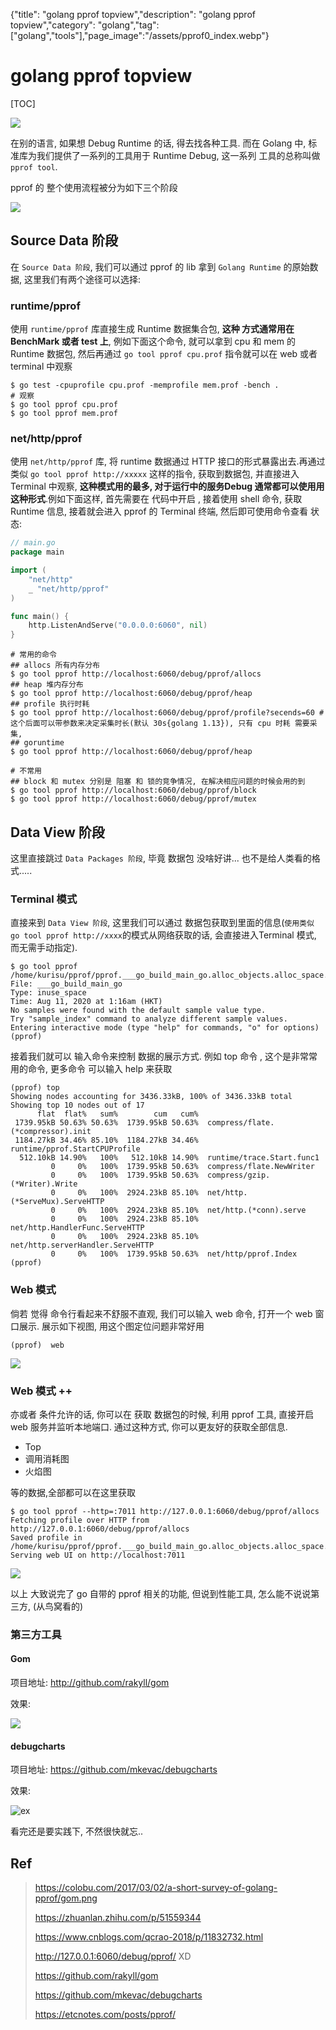 {"title": "golang pprof topview","description": "golang pprof topview","category": "golang","tag": ["golang","tools"],"page_image":"/assets/pprof0_index.webp"}

# golang pprof topview

[TOC]

![](/assets/pprof0_index.webp)

在别的语言,  如果想 Debug Runtime  的话, 得去找各种工具. 而在 Golang 中, 标准库为我们提供了一系列的工具用于 Runtime Debug, 这一系列 工具的总称叫做 `pprof tool`. 

pprof 的 整个使用流程被分为如下三个阶段

![](/assets/pprof1Data.webp)

## Source Data 阶段

在 `Source Data 阶段`, 我们可以通过 pprof 的 lib 拿到 `Golang Runtime` 的原始数据, 这里我们有两个途径可以选择:

### runtime/pprof

使用 `runtime/pprof` 库直接生成 Runtime 数据集合包, **这种 方式通常用在 BenchMark 或者 test 上**, 例如下面这个命令, 就可以拿到 cpu 和 mem 的 Runtime 数据包, 然后再通过 `go tool pprof cpu.prof` 指令就可以在 web 或者 terminal 中观察

```shell
$ go test -cpuprofile cpu.prof -memprofile mem.prof -bench .
# 观察
$ go tool pprof cpu.prof
$ go tool pprof mem.prof
```

### net/http/pprof

使用 `net/http/pprof` 库, 将 runtime 数据通过 HTTP 接口的形式暴露出去.再通过类似 `go tool pprof http://xxxxx` 这样的指令, 获取到数据包, 并直接进入 Terminal 中观察, **这种模式用的最多, 对于运行中的服务Debug 通常都可以使用用这种形式**.例如下面这样, 首先需要在 代码中开启 , 接着使用 shell 命令, 获取 Runtime 信息, 接着就会进入 pprof 的 Terminal 终端, 然后即可使用命令查看 状态:

```go
// main.go
package main

import (
	"net/http"
	_ "net/http/pprof"
)

func main() {
	http.ListenAndServe("0.0.0.0:6060", nil)
}
```

```shell
# 常用的命令
## allocs 所有内存分布
$ go tool pprof http://localhost:6060/debug/pprof/allocs
## heap 堆内存分布
$ go tool pprof http://localhost:6060/debug/pprof/heap
## profile 执行时耗
$ go tool pprof http://localhost:6060/debug/pprof/profile?secends=60 # 这个后面可以带参数来决定采集时长(默认 30s{golang 1.13}), 只有 cpu 时耗 需要采集, 
## goruntime
$ go tool pprof http://localhost:6060/debug/pprof/heap

# 不常用
## block 和 mutex 分别是 阻塞 和 锁的竞争情况, 在解决相应问题的时候会用的到
$ go tool pprof http://localhost:6060/debug/pprof/block 
$ go tool pprof http://localhost:6060/debug/pprof/mutex
```

## Data View 阶段

这里直接跳过 `Data Packages 阶段`, 毕竟 数据包 没啥好讲... 也不是给人类看的格式.....

### Terminal 模式

直接来到 `Data View 阶段`, 这里我们可以通过 数据包获取到里面的信息(`使用类似 go tool pprof http://xxxx`的模式从网络获取的话, 会直接进入Terminal 模式, 而无需手动指定).

```shell
$ go tool pprof /home/kurisu/pprof/pprof.___go_build_main_go.alloc_objects.alloc_space.inuse_objects.inuse_space.004.pb.gz                                      
File: ___go_build_main_go
Type: inuse_space
Time: Aug 11, 2020 at 1:16am (HKT)
No samples were found with the default sample value type.
Try "sample_index" command to analyze different sample values.
Entering interactive mode (type "help" for commands, "o" for options)
(pprof) 

```

接着我们就可以 输入命令来控制 数据的展示方式.  例如 top 命令 , 这个是非常常用的命令, 更多命令 可以输入 help 来获取

```shell
(pprof) top
Showing nodes accounting for 3436.33kB, 100% of 3436.33kB total
Showing top 10 nodes out of 17
      flat  flat%   sum%        cum   cum%
 1739.95kB 50.63% 50.63%  1739.95kB 50.63%  compress/flate.(*compressor).init
 1184.27kB 34.46% 85.10%  1184.27kB 34.46%  runtime/pprof.StartCPUProfile
  512.10kB 14.90%   100%   512.10kB 14.90%  runtime/trace.Start.func1
         0     0%   100%  1739.95kB 50.63%  compress/flate.NewWriter
         0     0%   100%  1739.95kB 50.63%  compress/gzip.(*Writer).Write
         0     0%   100%  2924.23kB 85.10%  net/http.(*ServeMux).ServeHTTP
         0     0%   100%  2924.23kB 85.10%  net/http.(*conn).serve
         0     0%   100%  2924.23kB 85.10%  net/http.HandlerFunc.ServeHTTP
         0     0%   100%  2924.23kB 85.10%  net/http.serverHandler.ServeHTTP
         0     0%   100%  1739.95kB 50.63%  net/http/pprof.Index
(pprof) 
```

### Web 模式

倘若 觉得 命令行看起来不舒服不直观, 我们可以输入 web 命令, 打开一个 web 窗口展示. 展示如下视图, 用这个图定位问题非常好用

```shell
(pprof)  web
```

![](/assets/pprof2memGraph.png)

### Web 模式 ++

亦或者 条件允许的话, 你可以在 获取 数据包的时候, 利用 pprof 工具, 直接开启 web 服务并监听本地端口. 通过这种方式, 你可以更友好的获取全部信息. 

* Top
* 调用消耗图
* 火焰图

等的数据,全部都可以在这里获取

```shell
$ go tool pprof --http=:7011 http://127.0.0.1:6060/debug/pprof/allocs
Fetching profile over HTTP from http://127.0.0.1:6060/debug/pprof/allocs
Saved profile in /home/kurisu/pprof/pprof.___go_build_main_go.alloc_objects.alloc_space.inuse_objects.inuse_space.007.pb.gz
Serving web UI on http://localhost:7011
```

![](/assets/pprof3memFlamegraph.png)

以上 大致说完了 go 自带的 pprof 相关的功能, 但说到性能工具, 怎么能不说说第三方, (从鸟窝看的)

### 第三方工具

#### Gom

项目地址: http://github.com/rakyll/gom

效果: 

![](/assets/pprof4Gom.png)

#### debugcharts

项目地址: https://github.com/mkevac/debugcharts

效果: 

![ex](https://github.com/mkevac/debugcharts/raw/master/example/screenshot.png)

看完还是要实践下, 不然很快就忘..

## Ref

> https://colobu.com/2017/03/02/a-short-survey-of-golang-pprof/gom.png
>
> https://zhuanlan.zhihu.com/p/51559344
>
> https://www.cnblogs.com/qcrao-2018/p/11832732.html
>
> http://127.0.0.1:6060/debug/pprof/ XD
>
> https://github.com/rakyll/gom
>
> https://github.com/mkevac/debugcharts
>
> https://etcnotes.com/posts/pprof/

